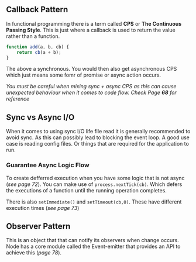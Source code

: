 ## Callback Pattern

In functional programming there is a term called **CPS** or **The Continuous Passing Style**. This is just where a callback is used to return the value rather than a function.

```javascript
function add(a, b, cb) {
	return cb(a + b);
}
```

The above a synchronous. You would then also get asynchronous CPS which just means some fomr of promise or async action occurs.

*You must be careful when mixing sync + async CPS as this can cause unexpected behaviour when it comes to code flow. Check Page **68** for reference*

## Sync vs Async I/O

When it comes to using sync I/O life file read it is generally recommended to avoid sync. As this can possibly lead to blocking the event loop. A good use case is reading config files. Or things that are required for the application to run.

### Guarantee Async Logic Flow

To create defferred execution when you have some logic that is not async (*see page 72*). You can make use of `process.nextTick(cb)`. Which defers the executions of a function until the running operation completes.

There is also `setImmediate()` and `setTimeout(cb,0)`. These have different execution times (*see page 73*)

## Observer Pattern

This is an object that that can notify its observers when change occurs. Node has a core module called the Event-emitter that provides an API to achieve this (*page 78*).

